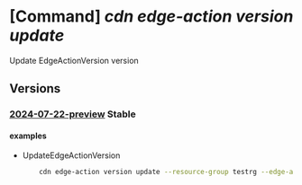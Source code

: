 # [Command] _cdn edge-action version update_

Update EdgeActionVersion version

## Versions

### [2024-07-22-preview](/Resources/mgmt-plane/L3N1YnNjcmlwdGlvbnMve30vcmVzb3VyY2Vncm91cHMve30vcHJvdmlkZXJzL21pY3Jvc29mdC5jZG4vZWRnZWFjdGlvbnMve30vdmVyc2lvbnMve30=/2024-07-22-preview.xml) **Stable**

<!-- mgmt-plane /subscriptions/{}/resourcegroups/{}/providers/microsoft.cdn/edgeactions/{}/versions/{} 2024-07-22-preview -->

#### examples

- UpdateEdgeActionVersion
    ```bash
        cdn edge-action version update --resource-group testrg --edge-action-name edgeAction1 --version version2 --location global --deployment-type zip --is-default-version True
    ```
